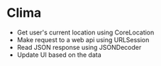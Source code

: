# Clima

- Get user's current location using CoreLocation
- Make request to a web api using URLSession
- Read JSON response using JSONDecoder
- Update UI based on the data
